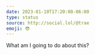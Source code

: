 ```yaml
---
date: 2023-01-10T17:20:08-06:00
type: status
source: http://social.lol/@trae
emoji: 😎
---
```


What am I going to do about this?

